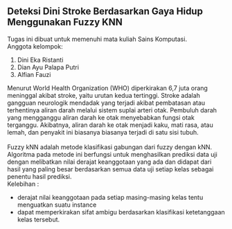 <h2> Deteksi Dini Stroke Berdasarkan Gaya Hidup Menggunakan Fuzzy KNN </h2>


<p>
  Tugas ini dibuat untuk memenuhi mata kuliah Sains Komputasi. <br>
  Anggota kelompok: <br>
  <ol type="1">
    <li>Dini Eka Ristanti</li>
    <li>Dian Ayu Palapa Putri</li>
    <li>Alfian Fauzi</li>
  </ol>
     Menurut World Health Organization (WHO) diperkirakan 6,7 juta orang meninggal akibat stroke, yaitu urutan kedua tertinggi.
Stroke adalah gangguan neurologik mendadak yang terjadi akibat pembatasan atau terhentinya aliran darah melalui sistem suplai arteri otak. Pembuluh darah yang mengganggu aliran darah ke otak menyebabkan fungsi otak terganggu. Akibatnya, aliran darah ke otak menjadi kaku, mati rasa, atau lemah, dan penyakit ini biasanya biasanya terjadi di satu sisi
tubuh. <br><br>
  Fuzzy kNN adalah metode klasifikasi gabungan dari fuzzy dengan kNN. Algoritma pada metode ini berfungsi untuk menghasilkan prediksi data uji dengan melibatkan nilai derajat keanggotaan yang ada dan didapat dari hasil yang paling besar berdasarkan semua data uji setiap kelas sebagai penentu hasil prediksi. <br>
  Kelebihan : <br>
    <ul>
      <li>derajat nilai keanggotaan pada setiap masing-masing kelas tentu menguatkan suatu instance </li>
      <li>dapat memperkirakan sifat ambigu berdasarkan klasifikasi ketetanggaan kelas tersebut.</li>
    </ul>
</p>
<p>
 


</p>
